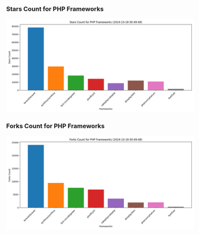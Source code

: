 ### Stars Count for PHP Frameworks

![Stars Chart](./archive/charts/20241018004948_stars_count.png)

### Forks Count for PHP Frameworks

![Forks Chart](./archive/charts/20241018004948_forks_count.png)

